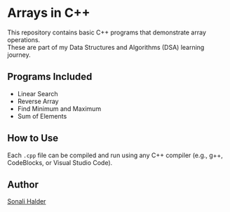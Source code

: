 # Arrays in C++

This repository contains basic C++ programs that demonstrate array operations.  
These are part of my Data Structures and Algorithms (DSA) learning journey.

## Programs Included
- Linear Search
- Reverse Array
- Find Minimum and Maximum
- Sum of Elements

## How to Use
Each `.cpp` file can be compiled and run using any C++ compiler (e.g., g++, CodeBlocks, or Visual Studio Code).

## Author
[Sonali Halder](https://github.com/SonaliHalder)
